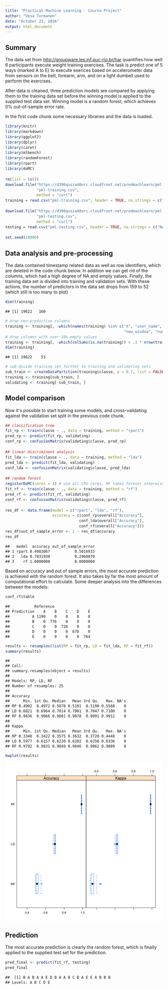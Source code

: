 ```yaml
---
title: "Practical Machine Learning - Course Project"
author: "Vesa Tormanen"
date: "October 23, 2016"
output: html_document
---
```

## Summary
The data set from http://groupware.les.inf.puc-rio.br/har quantifies how well 6 participants execute weight training exercises. The task is predict one of 5 ways (marked A to E) to execute exerices based on accelerometer data from sensors on the belt, forearm, arm, and on a light dumbell used to perform the exercises.

After data is cleaned, three prediction models are compared by applying them to the training data set before the winning model is applied to the supplied test data set. Winning model is a random forest, which achieves 0% out-of-sample error rate.

In the first code chunk some necessary libraries and the data is loaded.

```r
library(knitr)
library(markdown)
library(ggplot2)
library(dplyr)
library(caret)
library(mlbench)
library(randomForest)
library(rpart)
library(doMC)

rm(list = ls())
download.file("https://d396qusza40orc.cloudfront.net/predmachlearn/pml-training.csv",
              "pml-training.csv",
              method = "curl")
training = read.csv("pml-training.csv", header = TRUE, na.strings = c("NA",""))

download.file("https://d396qusza40orc.cloudfront.net/predmachlearn/pml-testing.csv",
              "pml-testing.csv",
              method = "curl")
testing = read.csv("pml-testing.csv", header = TRUE, na.strings = c("NA",""))

set.seed(10000)
```
## Data analysis and pre-processing
The data contained timestamp related data as well as row identifiers, which are deleted in the code chunk below. In addition we can get rid of the columns, which had a high degree of NA and empty values. Finally, the training data set is divided into training and validation sets. With these actions, the number of predictors in the data set drops from 159 to 52 (which still is too many to plot)

```r
dim(training)
```

```
## [1] 19622   160
```

```r
# drop non-predictive columns
training <- training[, -which(names(training) %in% c("X", "user_name", "raw_timestamp_part_1",                                                           "raw_timestamp_part_2", "cvtd_timestamp",
                                                     "new_window", "num_window"))]
# drop columns with over 10% empty values
training <- training[, -which(colSums(is.na(training)) > .1 * nrow(training))]
dim(training)
```

```
## [1] 19622    53
```

```r
# sub-divide training set further to training and validating sets
sub_train <- createDataPartition(training$classe, p = 0.7, list = FALSE)
training <- training[sub_train, ]
validating <- training[-sub_train, ]
```
## Model comparison
Now it's possible to start training some models, and cross-validating against the validation set split in the previous code chunk.

```r
## classification tree
fit_rp <- train(classe ~ ., data = training, method = "rpart")
pred_rp <- predict(fit_rp, validating)
conf_rp <- confusionMatrix(validating$classe, pred_rp)

## linear discriminant analysis
fit_lda <- train(classe ~ ., data = training, method = "lda")
pred_lda <- predict(fit_lda, validating)
conf_lda <- confusionMatrix(validating$classe, pred_lda)

## random forest
registerDoMC(cores = 4) # use all CPU cores, RF takes forever otherwise...
fit_rf <- train(classe ~ ., data = training, method = "rf")
pred_rf <- predict(fit_rf, validating)
conf_rf <- confusionMatrix(validating$classe, pred_rf)

res_df <- data.frame(model = c("rpart", "lda", "rf"),
                     accuracy = c(conf_rp$overall["Accuracy"],
                                 conf_lda$overall["Accuracy"],
                                 conf_rf$overall["Accuracy"]))
res_df$out_of_sample_error <- 1 - res_df$accuracy
res_df
```

```
##   model  accuracy out_of_sample_error
## 1 rpart 0.4983067           0.5016933
## 2   lda 0.7031930           0.2968070
## 3    rf 1.0000000           0.0000000
```
Based on accuracy and out of sample errors, the most accurate prediction is achieved with the random forest. It also takes by far the most amount of computational effort to calculate. Some deeper analysis into the differences between the models:

```r
conf_rf$table
```

```
##           Reference
## Prediction    A    B    C    D    E
##          A 1190    0    0    0    0
##          B    0  776    0    0    0
##          C    0    0  726    0    0
##          D    0    0    0  678    0
##          E    0    0    0    0  764
```

```r
results <- resamples(list(RP = fit_rp, LD = fit_lda, RF = fit_rf))
summary(results)
```

```
## 
## Call:
## summary.resamples(object = results)
## 
## Models: RP, LD, RF 
## Number of resamples: 25 
## 
## Accuracy 
##      Min. 1st Qu. Median   Mean 3rd Qu.   Max. NA's
## RP 0.4902  0.4972 0.5078 0.5101  0.5190 0.5568    0
## LD 0.6821  0.6964 0.7014 0.7001  0.7047 0.7100    0
## RF 0.9836  0.9866 0.9881 0.9878  0.9891 0.9912    0
## 
## Kappa 
##      Min. 1st Qu. Median   Mean 3rd Qu.   Max. NA's
## RP 0.3340  0.3422 0.3575 0.3632  0.3720 0.4448    0
## LD 0.5977  0.6157 0.6220 0.6202  0.6256 0.6336    0
## RF 0.9792  0.9831 0.9849 0.9846  0.9862 0.9889    0
```

```r
bwplot(results)
```

![plot of chunk unnamed-chunk-4](figure/unnamed-chunk-4-1.png)
## Prediction
The most accurate prediction is clearly the random forest, which is finally applied to the supplied test set for the prediction. 

```r
pred_final <- predict(fit_rf, testing)
pred_final
```

```
##  [1] B A B A A E D B A A B C B A E E A B B B
## Levels: A B C D E
```
